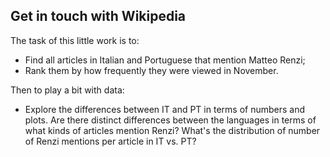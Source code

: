 ## Get in touch with Wikipedia 

The task of this little work is to:

* Find all articles in Italian and Portuguese that mention Matteo Renzi;
* Rank them by how frequently they were viewed in November.

Then to play a bit with data:

* Explore the differences between IT and PT in terms of numbers and plots. Are there distinct differences between the languages in terms of what kinds of articles mention Renzi? What's the distribution of number of Renzi mentions per article in IT vs. PT? 